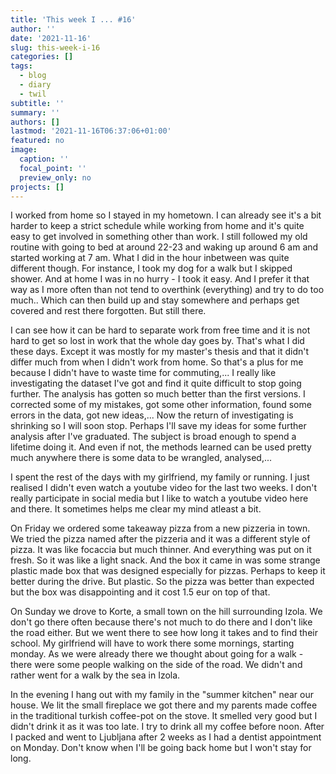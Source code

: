 ```yaml
---
title: 'This week I ... #16'
author: ''
date: '2021-11-16'
slug: this-week-i-16
categories: []
tags:
  - blog
  - diary
  - twil
subtitle: ''
summary: ''
authors: []
lastmod: '2021-11-16T06:37:06+01:00'
featured: no
image:
  caption: ''
  focal_point: ''
  preview_only: no
projects: []
---
```


I worked from home so I stayed in my hometown. I can already see it's a bit harder to keep a strict schedule while working from home and it's quite easy to get involved in something other than work. I still followed my old routine with going to bed at around 22-23 and waking up around 6 am and started working at 7 am. What I did in the hour inbetween was quite different though. For instance, I took my dog for a walk but I skipped shower. And at home I was in no hurry - I took it easy. And I prefer it that way as I more often than not tend to overthink (everything) and try to do too much.. Which can then build up and stay somewhere and perhaps get covered and rest there forgotten. But still there.

I can see how it can be hard to separate work from free time and it is not hard to get so lost in work that the whole day goes by. That's what I did these days. Except it was mostly for my master's thesis and that it didn't differ much from when I didn't work from home. So that's a plus for me because I didn't have to waste time for commuting,... I really like investigating the dataset I've got and find it quite difficult to stop going further. The analysis has gotten so much better than the first versions. I corrected some of my mistakes, got some other information, found some errors in the data, got new ideas,... Now the return of investigating is shrinking so I will soon stop. Perhaps I'll save my ideas for some further analysis after I've graduated. The subject is broad enough to spend a lifetime doing it. And even if not, the methods learned can be used pretty much anywhere there is some data to be wrangled, analysed,...

I spent the rest of the days with my girlfriend, my family or running. I just realised I didn't even watch a youtube video for the last two weeks. I don't really participate in social media but I like to watch a youtube video here and there. It sometimes helps me clear my mind atleast a bit. 

On Friday we ordered some takeaway pizza from a new pizzeria in town. We tried the pizza named after the pizzeria and it was a different style of pizza. It was like focaccia but much thinner. And everything was put on it fresh. So it was like a light snack. And the box it came in was some strange plastic made box that was designed especially for pizzas. Perhaps to keep it better during the drive. But plastic. So the pizza was better than expected but the box was disappointing and it cost 1.5 eur on top of that. 

On Sunday we drove to Korte, a small town on the hill surrounding Izola. We don't go there often because there's not much to do there and I don't like the road either. But we went there to see how long it takes and to find their school. My girlfriend will have to work there some mornings, starting monday. As we were already there we thought about going for a walk - there were some people walking on the side of the road. We didn't and rather went for a walk by the sea in Izola.

In the evening I hang out with my family in the "summer kitchen" near our house. We lit the small fireplace we got there and my parents made coffee in the traditional turkish coffee-pot on the stove. It smelled very good but I didn't drink it as it was too late. I try to drink all my coffee before noon. After I packed and went to Ljubljana after 2 weeks as I had a dentist appointment on Monday. Don't know when I'll be going back home but I won't stay for long.


